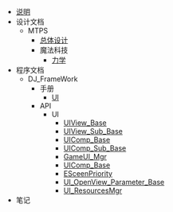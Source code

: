 - [说明](README.md)
- 设计文档
  - MTPS
    - [总体设计](设计文档/MTPS/总体设计.md)
    - 魔法科技
      - [力学](设计文档/MTPS/魔法科技/力学.md)
- 程序文档
  - DJ_FrameWork
    - 手册
      - [UI](程序文档/DJ_FrameWork/手册/UI.md)
    - API
        - UI
          - [UIView_Base](程序文档/DJ_FrameWork/API/UIView_Base.md)
          - [UIView_Sub_Base](程序文档/DJ_FrameWork/API/UIView_Sub_Base.md)
          - [UIComp_Base](程序文档/DJ_FrameWork/API/UIComp_Base.md)
          - [UIComp_Sub_Base](程序文档/DJ_FrameWork/API/UIComp_Sub_Base.md)
          - [GameUI_Mgr](程序文档/DJ_FrameWork/API/GameUI_Mgr.md)
          - [UIComp_Base](程序文档/DJ_FrameWork/API/UIComp_Base.md)
          - [ESceenPriority](程序文档/DJ_FrameWork/API/ESceenPriority.md)
          - [UI_OpenView_Parameter_Base](程序文档/DJ_FrameWork/API/UI_OpenView_Parameter_Base.md)
          - [UI_ResourcesMgr](程序文档/DJ_FrameWork/API/UI_ResourcesMgr.md)
- 笔记